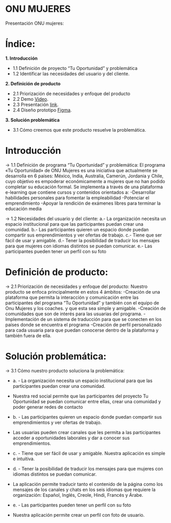 # ONU MUJERES
Presentación ONU mujeres:

# Índice:
**1. Introducción**
- 1.1 Definición de proyecto “Tu Oportunidad” y problemática
- 1.2 Identificar las necesidades del usuario y del cliente.

**2. Definición de producto**
- 2.1 Priorización de necesidades y enfoque del producto
- 2.2 Demo [Video](https://www.loom.com/share/ed3e18bd10bb4d1e9f843cc3833856df).
- 2.3 Presentación [link](https://drive.google.com/file/d/1I1cpbrqny0p9He1A3e-UpA8899umF73r/view?usp=sharing).
- 2.4 Diseño prototipo [Figma](https://www.figma.com/file/8l67r2mMZ9Ky9vF5sqXqjw/Prototipo-ONU-Material-Baseline-Design-Kit?node-id=6%3A29).

**3. Solución problemática**
- 3.1 Cómo creemos que este producto resuelve la problemática.


# Introducción

→ 1.1 Definición de programa “Tu Oportunidad” y problemática: 
El programa «Tu Oportunidad» de ONU Mujeres es una iniciativa que actualmente se desarrolla en 6 países: México, India, Australia, Camerún, Jordania y Chile, cuyo objetivo es empoderar económicamente a mujeres que no han podido completar su educación formal. Se implementa a través de una plataforma e-learning que contiene cursos y contenidos orientados a:
-Desarrollar habilidades personales para fomentar la empleabilidad
-Potenciar el emprendimiento
-Apoyar la rendición de exámenes libres para terminar la educación media

→ 1.2 Necesidades del usuario y del cliente: 
a.- La organización necesita un espacio institucional para que las participantes puedan crear una comunidad.
b.- Las participantes quieren un espacio donde puedan compartir sus emprendimientos y ver ofertas de trabajo.
c.- Tiene que ser fácil de usar y amigable.
d.- Tener la posibilidad de traducir los mensajes para que mujeres con idiomas distintos se puedan comunicar.
e.- Las participantes pueden tener un perfil con su foto

# Definición de producto:

→ 2.1 Priorización de necesidades y enfoque del producto: 
 Nuestro producto se enfoca principalmente en estos 4 ámbitos:
-Creación de una plataforma que permita la interacción y comunicación entre las participantes del programa “Tu Oportunidad” y  también con el equipo de Onu Mujeres y los coaches. y que esta sea simple y amigable.
-Creación de comunidades que son de interés para las usuarias del programa.
-Implementación de un sistema de traducción para que se conecten en los países donde se encuentra el programa
-Creación de perfil personalizado para cada usuaria para que puedan conocerse dentro de la plataforma y también fuera de ella.

# Solución problemática:

→ 3.1 Cómo nuestro producto soluciona la problemática: 
* a. - La organización necesita un espacio institucional para que las participantes puedan crear una comunidad.
- Nuestra red social permite que las participantes del proyecto Tu Oportunidad se puedan comunicar entre ellas, crear una comunidad y poder generar redes de contacto

* b. - Las participantes quieren un espacio donde puedan compartir sus emprendimientos y ver ofertas de trabajo.
- Las usuarias pueden crear canales que les permita a las participantes acceder a oportunidades laborales y dar a conocer sus emprendimientos.

* c. - Tiene que ser fácil de usar y amigable.
Nuestra aplicación es simple e intuitiva.

* d. - Tener la posibilidad de traducir los mensajes para que mujeres con idiomas distintos se puedan comunicar.
- La aplicación permite traducir tanto el contenido de la página como los mensajes de los canales y chats en los seis idiomas que requiere la organización: Español, Inglés, Creole, Hindi, Francés y Árabe.

* e. - Las participantes pueden tener un perfil con su foto
- Nuestra aplicación permite crear un perfil con foto de usuario.

